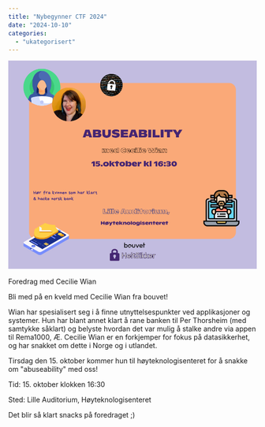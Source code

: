 ```yaml
---
title: "Nybegynner CTF 2024"
date: "2024-10-10"
categories: 
  - "ukategorisert"
---
```

![abuseability](/public/abuseability.png)

Foredrag med Cecilie Wian <br />

Bli med på en kveld med Cecilie Wian fra bouvet!<br />

Wian har spesialisert seg i å finne utnyttelsespunkter ved applikasjoner og systemer. Hun har blant annet klart å rane banken til Per Thorsheim (med samtykke såklart) og belyste hvordan det var mulig å stalke andre via appen til Rema1000, Æ. Cecilie Wian er en forkjemper for fokus på datasikkerhet, og har snakket om dette i Norge og i utlandet. <br />

Tirsdag den 15. oktober kommer hun til høyteknologisenteret for å snakke om "abuseability" med oss! <br />

Tid: 15. oktober klokken 16:30

Sted: Lille Auditorium, Høyteknologisenteret <br />

Det blir så klart snacks på foredraget ;)
